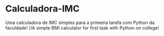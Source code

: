 # Calculadora-IMC
 Uma calculadora de IMC simples para a primeira tarefa com Python da faculdade! //A simple BMI calculator for first task with Python on college!
